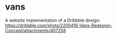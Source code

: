 # vans
A website implementation of a Dribbble design: https://dribbble.com/shots/2200416-Vans-Redesign-Concept/attachments/407258
